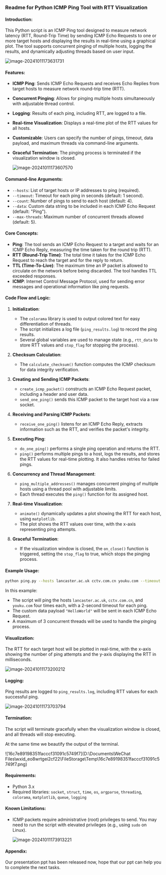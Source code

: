 ### Readme for Python ICMP Ping Tool with RTT Visualization

#### Introduction:
This Python script is an ICMP Ping tool designed to measure network latency (RTT, Round-Trip Time) by sending ICMP Echo Requests to one or more target hosts and displaying the results in real-time using a graphical plot. The tool supports concurrent pinging of multiple hosts, logging the results, and dynamically adjusting threads based on user input.

![image-20241011173631731](C:\Users\lenovo\AppData\Roaming\Typora\typora-user-images\image-20241011173631731.png)

#### Features:
- **ICMP Ping**: Sends ICMP Echo Requests and receives Echo Replies from target hosts to measure network round-trip time (RTT).

- **Concurrent Pinging**: Allows for pinging multiple hosts simultaneously with adjustable thread control.

- **Logging**: Results of each ping, including RTT, are logged to a file.

- **Real-time Visualization**: Displays a real-time plot of the RTT values for all hosts.

- **Customizable**: Users can specify the number of pings, timeout, data payload, and maximum threads via command-line arguments.

- **Graceful Termination**: The pinging process is terminated if the visualization window is closed.

  ![image-20241011173607570](C:\Users\lenovo\AppData\Roaming\Typora\typora-user-images\image-20241011173607570.png)

#### Command-line Arguments:
- `--hosts`: List of target hosts or IP addresses to ping (required).
- `--timeout`: Timeout for each ping in seconds (default: 1 second).
- `--count`: Number of pings to send to each host (default: 4).
- `--data`: Custom data string to be included in each ICMP Echo Request (default: "Ping").
- `--max-threads`: Maximum number of concurrent threads allowed (default: 5).

#### Core Concepts:
- **Ping**: The tool sends an ICMP Echo Request to a target and waits for an ICMP Echo Reply, measuring the time taken for the round trip (RTT).
- **RTT (Round-Trip Time)**: The total time it takes for the ICMP Echo Request to reach the target and for the reply to return.
- **TTL (Time-To-Live)**: The maximum time an IP packet is allowed to circulate on the network before being discarded. The tool handles TTL exceeded responses.
- **ICMP**: Internet Control Message Protocol, used for sending error messages and operational information like ping requests.

#### Code Flow and Logic:

1. **Initialization**:
   - The `colorama` library is used to output colored text for easy differentiation of threads.
   - The script initializes a log file (`ping_results.log`) to record the ping results.
   - Several global variables are used to manage state (e.g., `rtt_data` to store RTT values and `stop_flag` for stopping the process).

2. **Checksum Calculation**:
   - The `calculate_checksum()` function computes the ICMP checksum for data integrity verification.

3. **Creating and Sending ICMP Packets**:
   - `create_icmp_packet()` constructs an ICMP Echo Request packet, including a header and user data.
   - `send_one_ping()` sends this ICMP packet to the target host via a raw socket.

4. **Receiving and Parsing ICMP Packets**:
   - `receive_one_ping()` listens for an ICMP Echo Reply, extracts information such as the RTT, and verifies the packet's integrity.

5. **Executing Ping**:
   - `do_one_ping()` performs a single ping operation and returns the RTT.
   - `ping()` performs multiple pings to a host, logs the results, and stores the RTT values for real-time plotting. It also handles retries for failed pings.

6. **Concurrency and Thread Management**:
   - `ping_multiple_addresses()` manages concurrent pinging of multiple hosts using a thread pool with adjustable limits.
   - Each thread executes the `ping()` function for its assigned host.

7. **Real-time Visualization**:
   - `animate()` dynamically updates a plot showing the RTT for each host, using `matplotlib`.
   - The plot shows the RTT values over time, with the x-axis representing ping attempts.

8. **Graceful Termination**:
   - If the visualization window is closed, the `on_close()` function is triggered, setting the `stop_flag` to true, which stops the pinging process.

#### Example Usage:
```bash
python ping.py --hosts lancaster.ac.uk cctv.com.cn youku.com --timeout 2 --count 4 --max-threads 3 --data 'HelloWorld'
```

In this example:
- The script will ping the hosts `lancaster.ac.uk`, `cctv.com.cn`, and `youku.com` four times each, with a 2-second timeout for each ping.
- The custom data payload `"HelloWorld"` will be sent in each ICMP Echo Request.
- A maximum of 3 concurrent threads will be used to handle the pinging process.

#### Visualization:
The RTT for each target host will be plotted in real-time, with the x-axis showing the number of ping attempts and the y-axis displaying the RTT in milliseconds.

![image-20241011173200212](C:\Users\lenovo\AppData\Roaming\Typora\typora-user-images\image-20241011173200212.png)

#### Logging:
Ping results are logged to `ping_results.log`, including RTT values for each successful ping.

![image-20241011173703794](C:\Users\lenovo\AppData\Roaming\Typora\typora-user-images\image-20241011173703794.png)

#### Termination:
The script will terminate gracefully when the visualization window is closed, and all threads will stop executing.

At the same time we beautify the output of the terminal.

![16c7e89198351facccf31091c5749f7](D:\Documents\WeChat Files\wxid_eo8wrtgei2cf22\FileStorage\Temp\16c7e89198351facccf31091c5749f7.png)

#### Requirements:
- Python 3.x
- Required libraries: `socket`, `struct`, `time`, `os`, `argparse`, `threading`, `colorama`, `matplotlib`, `queue`, `logging`

#### Known Limitations:
- ICMP packets require administrative (root) privileges to send. You may need to run the script with elevated privileges (e.g., using `sudo` on Linux).

  ![image-20241011173913221](C:\Users\lenovo\AppData\Roaming\Typora\typora-user-images\image-20241011173913221.png)

#### Appendix:

Our presentation ppt has been released now, hope that our ppt can help you to complete the next tasks.
